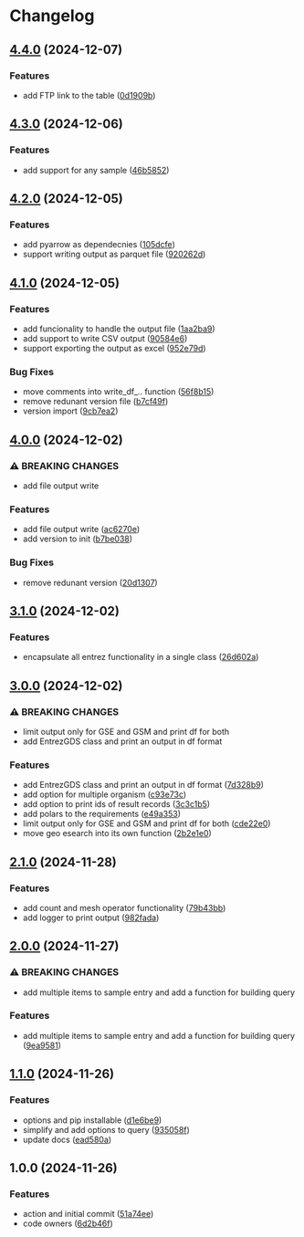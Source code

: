 # Changelog

## [4.4.0](https://github.com/hassanfa/geo_query/compare/v4.3.0...v4.4.0) (2024-12-07)


### Features

* add FTP link to the table ([0d1909b](https://github.com/hassanfa/geo_query/commit/0d1909b77436c1af49abfe185b97f55077be4a31))

## [4.3.0](https://github.com/hassanfa/geo_query/compare/v4.2.0...v4.3.0) (2024-12-06)


### Features

* add support for any sample ([46b5852](https://github.com/hassanfa/geo_query/commit/46b5852becfd1d28da5fe32549ed71c555b5a158))

## [4.2.0](https://github.com/hassanfa/geo_query/compare/v4.1.0...v4.2.0) (2024-12-05)


### Features

* add pyarrow as dependecnies ([105dcfe](https://github.com/hassanfa/geo_query/commit/105dcfe141ef02f55d24dae4edd1b03d2e169855))
* support writing output as parquet file ([920262d](https://github.com/hassanfa/geo_query/commit/920262d9248818dbc36cbafd7567d3e5c8191701))

## [4.1.0](https://github.com/hassanfa/geo_query/compare/v4.0.0...v4.1.0) (2024-12-05)


### Features

* add funcionality to handle the output file ([1aa2ba9](https://github.com/hassanfa/geo_query/commit/1aa2ba96bdc00b075f21852ae4a4caf21df8d378))
* add support to write CSV output ([90584e6](https://github.com/hassanfa/geo_query/commit/90584e66c260d315ad0ffad41e6319ba97991356))
* support exporting the output as excel ([952e79d](https://github.com/hassanfa/geo_query/commit/952e79d11ed7452b2a5974e142daa0630322cab6))


### Bug Fixes

* move comments into write_df_.. function ([56f8b15](https://github.com/hassanfa/geo_query/commit/56f8b15f93ae7f2f4e12d5ef100b847cd396861d))
* remove redunant version file ([b7cf49f](https://github.com/hassanfa/geo_query/commit/b7cf49f1c14b2e06ff1bce96bdb915def1c32fb5))
* version import ([9cb7ea2](https://github.com/hassanfa/geo_query/commit/9cb7ea2d62d440520ca78feaf00f73c20ff9ea21))

## [4.0.0](https://github.com/hassanfa/geo_query/compare/v3.1.0...v4.0.0) (2024-12-02)


### ⚠ BREAKING CHANGES

* add file output write

### Features

* add file output write ([ac6270e](https://github.com/hassanfa/geo_query/commit/ac6270ec5a5d0159da5001bd31438ec9a1371521))
* add version to init ([b7be038](https://github.com/hassanfa/geo_query/commit/b7be0388f70d4915dd0c46ae0829e8caf9f32866))


### Bug Fixes

* remove redunant version ([20d1307](https://github.com/hassanfa/geo_query/commit/20d13079ec12bfa3d48d0368e6263b06e056701e))

## [3.1.0](https://github.com/hassanfa/geo_query/compare/v3.0.0...v3.1.0) (2024-12-02)


### Features

* encapsulate all entrez functionality in a single class ([26d602a](https://github.com/hassanfa/geo_query/commit/26d602adae2c9c3a1fd784b1af3da17923683d72))

## [3.0.0](https://github.com/hassanfa/geo_query/compare/v2.1.0...v3.0.0) (2024-12-02)


### ⚠ BREAKING CHANGES

* limit output only for GSE and GSM and print df for both
* add EntrezGDS class and print an output in df format

### Features

* add EntrezGDS class and print an output in df format ([7d328b9](https://github.com/hassanfa/geo_query/commit/7d328b9bd0118f8a6337da5500d43cc36af19d46))
* add option for multiple organism ([c93e73c](https://github.com/hassanfa/geo_query/commit/c93e73c70836b06d984075201481b4bb0ff58784))
* add option to print ids of result records ([3c3c1b5](https://github.com/hassanfa/geo_query/commit/3c3c1b58a4ccd0b0927f7e21924c3051106da232))
* add polars to the requirements ([e49a353](https://github.com/hassanfa/geo_query/commit/e49a353d3ed52c6117d2899b4d171e58b6882cb6))
* limit output only for GSE and GSM and print df for both ([cde22e0](https://github.com/hassanfa/geo_query/commit/cde22e0848d41d7a8f54eaee3be8a4261aba49aa))
* move geo esearch into its own function ([2b2e1e0](https://github.com/hassanfa/geo_query/commit/2b2e1e0f5a7f18133baca009b488d56b4e1b74d8))

## [2.1.0](https://github.com/hassanfa/geo_query/compare/v2.0.0...v2.1.0) (2024-11-28)


### Features

* add count and mesh operator functionality ([79b43bb](https://github.com/hassanfa/geo_query/commit/79b43bbd6dc7568b96efff0bd731a3a6472c8349))
* add logger to print output ([982fada](https://github.com/hassanfa/geo_query/commit/982fada74f9a036b10a5985e8bbf8ceb90c77bca))

## [2.0.0](https://github.com/hassanfa/geo_query/compare/v1.1.0...v2.0.0) (2024-11-27)


### ⚠ BREAKING CHANGES

* add multiple items to sample entry and add a function for building query

### Features

* add multiple items to sample entry and add a function for building query ([9ea9581](https://github.com/hassanfa/geo_query/commit/9ea95812949827eca522448da18b3bcec8ae8fb4))

## [1.1.0](https://github.com/hassanfa/geo_query/compare/v1.0.0...v1.1.0) (2024-11-26)


### Features

* options and pip installable ([d1e6be9](https://github.com/hassanfa/geo_query/commit/d1e6be99714abc1e62eea1b61633f1649a9241c7))
* simplify and add options to query ([935058f](https://github.com/hassanfa/geo_query/commit/935058ffa08dbc1551cfba4d1fda0f0a8c406e66))
* update docs ([ead580a](https://github.com/hassanfa/geo_query/commit/ead580a2cb315b6e12a114158f7e37272b478ded))

## 1.0.0 (2024-11-26)


### Features

* action and initial commit ([51a74ee](https://github.com/hassanfa/geo_query/commit/51a74ee3b14bcbbdd7290449d0f049b4e9f35fca))
* code owners ([6d2b46f](https://github.com/hassanfa/geo_query/commit/6d2b46f4fcdcecb5038e98a96c8ca6cca1bc3606))
